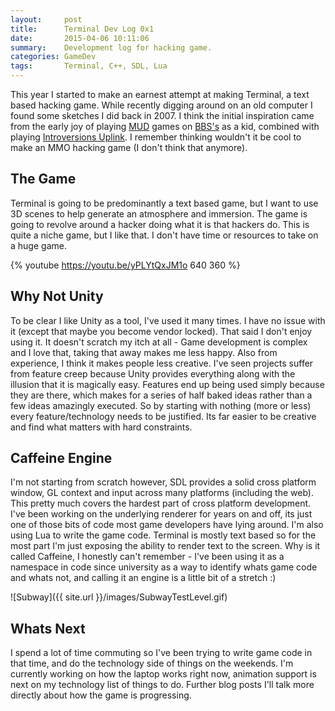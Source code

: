 ```yaml
---
layout:     post
title:      Terminal Dev Log 0x1
date:       2015-04-06 10:11:06
summary:    Development log for hacking game.
categories: GameDev
tags: 		Terminal, C++, SDL, Lua
---
```


This year I started to make an earnest attempt at making Terminal, a text based hacking game. While recently digging around on an old computer I found some sketches I did back in 2007. I think the initial inspiration came from the early joy of playing [MUD](http://en.wikipedia.org/wiki/MUD) games on [BBS's](http://en.wikipedia.org/wiki/Bulletin_board_system) as a kid, combined with playing [Introversions Uplink](http://en.wikipedia.org/wiki/Uplink_%28video_game%29). I remember thinking wouldn't it be cool to make an MMO hacking game (I don't think that anymore).

## The Game

Terminal is going to be predominantly a text based game, but I want to use 3D scenes to help generate an atmosphere and immersion. The game is going to revolve around a hacker doing what it is that hackers do. This is quite a niche game, but I like that. I don't have time or resources to take on a huge game.

{% youtube https://youtu.be/yPLYtQxJM1o 640 360 %}

## Why Not Unity

To be clear I like Unity as a tool, I've used it many times.  I have no issue with it (except that maybe you become vendor locked). That said I don't enjoy using it. It doesn't scratch my itch at all - Game development is complex and I love that, taking that away makes me less happy. Also from experience, I think it makes people less creative. I've seen projects suffer from feature creep because Unity provides everything along with the illusion that it is magically easy. Features end up being used simply because they are there, which makes for a series of half baked ideas rather than a few ideas amazingly executed. So by starting with nothing (more or less) every feature/technology needs to be justified. Its far easier to be creative and find what matters with hard constraints.

## Caffeine Engine

I'm not starting from scratch however, SDL provides a solid cross platform window, GL context and input across many platforms (including the web). This pretty much covers the hardest part of cross platform development. I've been working on the underlying renderer for years on and off, its just one of those bits of code most game developers have lying around. I'm also using Lua to write the game code. Terminal is mostly text based so for the most part I'm just exposing the ability to render text to the screen. Why is it called Caffeine, I honestly can't remember - I've been using it as a namespace in code since university as a way to identify whats game code and whats not, and calling it an engine is a little bit of a stretch :)

![Subway]({{ site.url }}/images/SubwayTestLevel.gif)

## Whats Next

I spend a lot of time commuting so I've been trying to write game code in that time, and do the technology side of things on the weekends. I'm currently working on how the laptop works right now, animation support is next on my technology list of things to do. Further blog posts I'll talk more directly about how the game is progressing.





